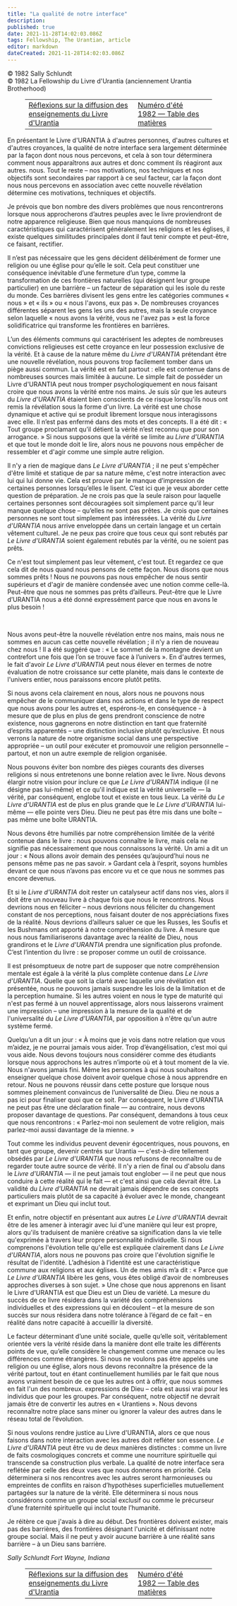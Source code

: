```yaml
---
title: "La qualité de notre interface"
description: 
published: true
date: 2021-11-28T14:02:03.086Z
tags: Fellowship, The Urantian, article
editor: markdown
dateCreated: 2021-11-28T14:02:03.086Z
---
```


<p class="v-card v-sheet theme--light grey lighten-3 px-2">© 1982 Sally Schlundt<br>© 1982 La Fellowship du Livre d'Urantia (anciennement Urantia Brotherhood)</p>
<figure class="table chapter-navigator">
  <table>
    <tbody>
      <tr>
        <td>
        <a href="/fr/article/Ronald_D_Louie/Thoughts_on_the_dissemination_of_the_teachings_of_UB">
          <span class="mdi mdi-arrow-left-drop-circle"></span><span class="pl-2">Réflexions sur la diffusion des enseignements du Livre d'Urantia</span>
        </a>
        </td>
        <td>
        <a href="/fr/index/articles_the_urantian#numéro-d'été-1982">
          <span class="mdi mdi-book-open-variant"></span><span class="pl-2">Numéro d'été 1982 — Table des matières</span>
        </a>
        </td>
        <td>
        </td>
      </tr>
    </tbody>
  </table>
</figure>



En présentant le Livre d'URANTIA à d'autres personnes, d'autres cultures et d'autres croyances, la qualité de notre interface sera largement déterminée par la façon dont nous nous percevons, et cela à son tour déterminera comment nous apparaîtrons aux autres et donc comment ils réagiront aux autres. nous. Tout le reste – nos motivations, nos techniques et nos objectifs sont secondaires par rapport à ce seul facteur, car la façon dont nous nous percevons en association avec cette nouvelle révélation détermine ces motivations, techniques et objectifs.

Je prévois que bon nombre des divers problèmes que nous rencontrerons lorsque nous approcherons d’autres peuples avec le livre proviendront de notre apparence religieuse. Bien que nous manquions de nombreuses caractéristiques qui caractérisent généralement les religions et les églises, il existe quelques similitudes principales dont il faut tenir compte et peut-être, ce faisant, rectifier.

Il n’est pas nécessaire que les gens décident délibérément de former une religion ou une église pour qu’elle le soit. Cela peut constituer une conséquence inévitable d’une fermeture d’un type, comme la transformation de ces frontières naturelles (qui désignent leur groupe particulier) en une barrière – un facteur de séparation qui les isole du reste du monde. Ces barrières divisent les gens entre les catégories communes « nous » et « ils » ou « nous l'avons, eux pas ». De nombreuses croyances différentes séparent les gens les uns des autres, mais la seule croyance selon laquelle « nous avons la vérité, vous ne l'avez pas » est la force solidificatrice qui transforme les frontières en barrières.

L’un des éléments communs qui caractérisent les adeptes de nombreuses convictions religieuses est cette croyance en leur possession exclusive de la vérité. Et à cause de la nature même du _Livre d'URANTIA_ prétendant être une nouvelle révélation, nous pouvons trop facilement tomber dans un piège aussi commun. La vérité est en fait partout : elle est contenue dans de nombreuses sources mais limitée à aucune. Le simple fait de posséder un Livre d'URANTIA peut nous tromper psychologiquement en nous faisant croire que nous avons la vérité entre nos mains. Je suis sûr que les auteurs du _Livre d'URANTIA_ étaient bien conscients de ce risque lorsqu'ils nous ont remis la révélation sous la forme d'un livre. La vérité est une chose dynamique et active qui se produit librement lorsque nous interagissons avec elle. Il n’est pas enfermé dans des mots et des concepts. Il a été dit : « Tout groupe proclamant qu’il détient la vérité n’est reconnu que pour son arrogance. » Si nous supposons que la vérité se limite au _Livre d'URANTIA_ et que tout le monde doit le lire, alors nous ne pouvons nous empêcher de ressembler et d'agir comme une simple autre religion.

Il n'y a rien de magique dans _Le Livre d'URANTIA_ ; il ne peut s'empêcher d'être limité et statique de par sa nature même, c'est notre interaction avec lui qui lui donne vie. Cela est prouvé par le manque d’impression de certaines personnes lorsqu’elles le lisent. C’est ici que je veux aborder cette question de préparation. Je ne crois pas que la seule raison pour laquelle certaines personnes sont découragées soit simplement parce qu’il leur manque quelque chose – qu’elles ne sont pas prêtes. Je crois que certaines personnes ne sont tout simplement pas intéressées. La vérité du _Livre d'URANTIA_ nous arrive enveloppée dans un certain langage et un certain vêtement culturel. Je ne peux pas croire que tous ceux qui sont rebutés par _Le Livre d'URANTIA_ soient également rebutés par la vérité, ou ne soient pas prêts.

Ce n'est tout simplement pas leur vêtement, c'est tout. Et regardez ce que cela dit de nous quand nous pensons de cette façon. Nous disons que nous sommes prêts ! Nous ne pouvons pas nous empêcher de nous sentir supérieurs et d'agir de manière condensée avec une notion comme celle-là. Peut-être que nous ne sommes pas prêts d’ailleurs. Peut-être que le Livre d’URANTIA nous a été donné expressément parce que nous en avons le plus besoin !

<br>

Nous avons peut-être la nouvelle révélation entre nos mains, mais nous ne sommes en aucun cas cette nouvelle révélation ; il n'y a rien de nouveau chez nous ! Il a été suggéré que : « Le sommet de la montagne devient un contrefort une fois que l’on se trouve face à l’univers ». En d'autres termes, le fait d'avoir _Le Livre d'URANTIA_ peut nous élever en termes de notre évaluation de notre croissance sur cette planète, mais dans le contexte de l'univers entier, nous paraissons encore plutôt petits.

Si nous avons cela clairement en nous, alors nous ne pouvons nous empêcher de le communiquer dans nos actions et dans le type de respect que nous avons pour les autres et, espérons-le, en conséquence - à mesure que de plus en plus de gens prendront conscience de notre existence, nous gagnerons en notre distinction en tant que fraternité d’esprits apparentés – une distinction inclusive plutôt qu’exclusive. Et nous verrons la nature de notre organisme social dans une perspective appropriée – un outil pour exécuter et promouvoir une religion personnelle – partout, et non un autre exemple de religion organisée.

Nous pouvons éviter bon nombre des pièges courants des diverses religions si nous entretenons une bonne relation avec le livre. Nous devons élargir notre vision pour inclure ce que _Le Livre d'URANTIA_ indique (il ne désigne pas lui-même) et ce qu'il indique est la vérité universelle — la vérité, par conséquent, englobe tout et existe en tous lieux. La vérité du _Le Livre d'URANTIA_ est de plus en plus grande que le _Le Livre d'URANTIA_ lui-même — elle pointe vers Dieu. Dieu ne peut pas être mis dans une boîte – pas même une boîte URANTIA.

Nous devons être humiliés par notre compréhension limitée de la vérité contenue dans le livre : nous pouvons connaître le livre, mais cela ne signifie pas nécessairement que nous connaissons la vérité. Un ami a dit un jour : « Nous allons avoir demain des pensées qu’aujourd’hui nous ne pensons même pas ne pas savoir. » Gardant cela à l’esprit, soyons humbles devant ce que nous n’avons pas encore vu et ce que nous ne sommes pas encore devenus.

Et si le _Livre d'URANTIA_ doit rester un catalyseur actif dans nos vies, alors il doit être un nouveau livre à chaque fois que nous le rencontrons. Nous devrions nous en féliciter – nous devrions nous féliciter du changement constant de nos perceptions, nous faisant douter de nos appréciations fixes de la réalité. Nous devrions d’ailleurs saluer ce que les Russes, les Soufis et les Bushmans ont apporté à notre compréhension du livre. À mesure que nous nous familiariserons davantage avec la réalité de Dieu, nous grandirons et le _Livre d'URANTIA_ prendra une signification plus profonde. C’est l’intention du livre : se proposer comme un outil de croissance.

Il est présomptueux de notre part de supposer que notre compréhension mentale est égale à la vérité la plus complète contenue dans _Le Livre d'URANTIA_. Quelle que soit la clarté avec laquelle une révélation est présentée, nous ne pouvons jamais suspendre les lois de la limitation et de la perception humaine. Si les autres voient en nous le type de maturité qui n'est pas fermé à un nouvel apprentissage, alors nous laisserons vraiment une impression – une impression à la mesure de la qualité et de l'universalité du _Le Livre d'URANTIA_, par opposition à n'être qu'un autre système fermé.

Quelqu’un a dit un jour : « À moins que je vois dans notre relation que vous m’aidez, je ne pourrai jamais vous aider. Trop d’évangélisation, c’est moi qui vous aide. Nous devons toujours nous considérer comme des étudiants lorsque nous approchons les autres n’importe où et à tout moment de la vie. Nous n'avons jamais fini. Même les personnes à qui nous souhaitons enseigner quelque chose doivent avoir quelque chose à nous apprendre en retour. Nous ne pouvons réussir dans cette posture que lorsque nous sommes pleinement convaincus de l’universalité de Dieu. Dieu ne nous a pas ici pour finaliser quoi que ce soit. Par conséquent, le Livre d'URANTIA ne peut pas être une déclaration finale — au contraire, nous devons proposer davantage de questions. Par conséquent, demandons à tous ceux que nous rencontrons : « Parlez-moi non seulement de votre religion, mais parlez-moi aussi davantage de la mienne. »

Tout comme les individus peuvent devenir égocentriques, nous pouvons, en tant que groupe, devenir centrés sur Urantia — c'est-à-dire tellement obsédés par _Le Livre d'URANTIA_ que nous refusons de reconnaître ou de regarder toute autre source de vérité. Il n'y a rien de final ou d'absolu dans le _Livre d'URANTIA_ — il ne peut jamais tout englober — il ne peut que nous conduire à cette réalité qui le fait — et c'est ainsi que cela devrait être. La validité du _Livre d'URANTIA_ ne devrait jamais dépendre de ses concepts particuliers mais plutôt de sa capacité à évoluer avec le monde, changeant et exprimant un Dieu qui inclut tout.

Et enfin, notre objectif en présentant aux autres _Le Livre d'URANTIA_ devrait être de les amener à interagir avec lui d'une manière qui leur est propre, alors qu'ils traduisent de manière créative sa signification dans la vie telle qu'exprimée à travers leur propre personnalité individuelle. Si nous comprenons l'évolution telle qu'elle est expliquée clairement dans _Le Livre d'URANTIA_, alors nous ne pouvons pas croire que l'évolution signifie le résultat de l'identité. L’adhésion à l’identité est une caractéristique commune aux religions et aux églises. Un de mes amis m’a dit : « Parce que _Le Livre d’URANTIA_ libère les gens, vous êtes obligé d’avoir de nombreuses approches diverses à son sujet. » Une chose que nous apprenons en lisant le Livre d'URANTIA est que Dieu est un Dieu de variété. La mesure du succès de ce livre résidera dans la variété des compréhensions individuelles et des expressions qui en découlent – et la mesure de son succès sur nous résidera dans notre tolérance à l’égard de ce fait – en réalité dans notre capacité à accueillir la diversité.

Le facteur déterminant d’une unité sociale, quelle qu’elle soit, véritablement orientée vers la vérité réside dans la manière dont elle traite les différents points de vue, qu’elle considère le changement comme une menace ou les différences comme étrangères. Si nous ne voulons pas être appelés une religion ou une église, alors nous devons reconnaître la présence de la vérité partout, tout en étant continuellement humiliés par le fait que nous avons vraiment besoin de ce que les autres ont à offrir, que nous sommes en fait l'un des nombreux. expressions de Dieu – cela est aussi vrai pour les individus que pour les groupes. Par conséquent, notre objectif ne devrait jamais être de convertir les autres en « Urantiens ». Nous devons reconnaître notre place sans miner ou ignorer la valeur des autres dans le réseau total de l’évolution.

Si nous voulons rendre justice au Livre d'URANTIA, alors ce que nous faisons dans notre interaction avec les autres doit refléter son essence. _Le Livre d'URANTIA_ peut être vu de deux manières distinctes : comme un livre de faits cosmologiques concrets et comme une nourriture spirituelle qui transcende sa construction plus verbale. La qualité de notre interface sera reflétée par celle des deux vues que nous donnerons en priorité. Cela déterminera si nos rencontres avec les autres seront harmonieuses ou empreintes de conflits en raison d’hypothèses superficielles mutuellement partagées sur la nature de la vérité. Elle déterminera si nous nous considérons comme un groupe social exclusif ou comme le précurseur d’une fraternité spirituelle qui inclut toute l’humanité.

Je réitère ce que j'avais à dire au début. Des frontières doivent exister, mais pas des barrières, des frontières désignant l'unicité et définissant notre groupe social. Mais il ne peut y avoir aucune barrière à une réalité sans barrière – à un Dieu sans barrière.

_Sally Schlundt_ 
_Fort Wayne, Indiana_



<figure class="table chapter-navigator">
  <table>
    <tbody>
      <tr>
        <td>
        <a href="/fr/article/Ronald_D_Louie/Thoughts_on_the_dissemination_of_the_teachings_of_UB">
          <span class="mdi mdi-arrow-left-drop-circle"></span><span class="pl-2">Réflexions sur la diffusion des enseignements du Livre d'Urantia</span>
        </a>
        </td>
        <td>
        <a href="/fr/index/articles_the_urantian#numéro-d'été-1982">
          <span class="mdi mdi-book-open-variant"></span><span class="pl-2">Numéro d'été 1982 — Table des matières</span>
        </a>
        </td>
        <td>
        </td>
      </tr>
    </tbody>
  </table>
</figure>
